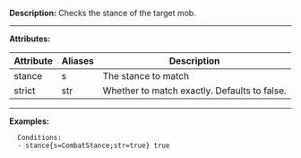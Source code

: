 **Description:** Checks the stance of the target mob.

---

**Attributes:**

| Attribute | Aliases        | Description               |
| --------- | -------------  | ------------------------- |
| stance| s| The stance to match|
| strict| str| Whether to match exactly. Defaults to false.|

---

**Examples:**

```
  Conditions:
  - stance{s=CombatStance;str=true} true
```